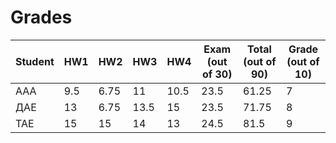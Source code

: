 # Grades

| Student | HW1 | HW2  | HW3  | HW4  | Exam (out of 30) | Total (out of 90) | Grade (out of 10) |
| ------- | --- | ---- | ---- | ---- | ---------------- | ----------------- | ----------------- |
| ААА     | 9.5 | 6.75 | 11   | 10.5 | 23.5             | 61.25             | 7                 |
| ДАЕ     | 13  | 6.75 | 13.5 | 15   | 23.5             | 71.75             | 8                 |
| ТАЕ     | 15  | 15   | 14   | 13   | 24.5             | 81.5              | 9                 |
